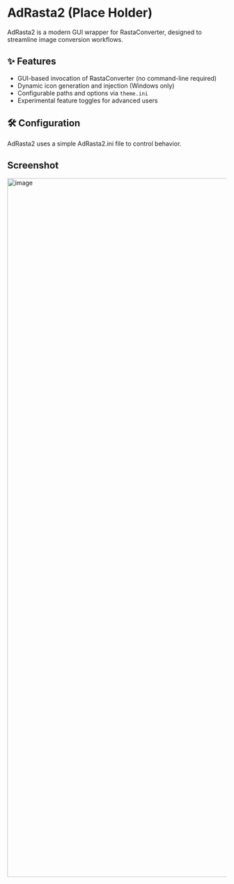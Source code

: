# AdRasta2   (Place Holder)

AdRasta2 is a modern GUI wrapper for RastaConverter, designed to streamline image conversion workflows.

## ✨ Features

- GUI-based invocation of RastaConverter (no command-line required)
- Dynamic icon generation and injection (Windows only)
- Configurable paths and options via `theme.ini`
- Experimental feature toggles for advanced users

## 🛠 Configuration

AdRasta2 uses a simple AdRasta2.ini file to control behavior.


## Screenshot

<img width="1735" height="1605" alt="image" src="https://github.com/user-attachments/assets/0e784066-d646-4e22-98ee-191654e14d8d" />


